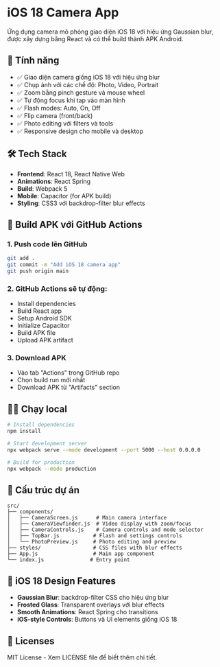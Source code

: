 # iOS 18 Camera App

Ứng dụng camera mô phỏng giao diện iOS 18 với hiệu ứng Gaussian blur, được xây dựng bằng React và có thể build thành APK Android.

## 🚀 Tính năng

- ✅ Giao diện camera giống iOS 18 với hiệu ứng blur
- ✅ Chụp ảnh với các chế độ: Photo, Video, Portrait  
- ✅ Zoom bằng pinch gesture và mouse wheel
- ✅ Tự động focus khi tap vào màn hình
- ✅ Flash modes: Auto, On, Off
- ✅ Flip camera (front/back)
- ✅ Photo editing với filters và tools
- ✅ Responsive design cho mobile và desktop

## 🛠️ Tech Stack

- **Frontend**: React 18, React Native Web
- **Animations**: React Spring  
- **Build**: Webpack 5
- **Mobile**: Capacitor (for APK build)
- **Styling**: CSS3 với backdrop-filter blur effects

## 📱 Build APK với GitHub Actions

### 1. Push code lên GitHub
```bash
git add .
git commit -m "Add iOS 18 camera app"
git push origin main
```

### 2. GitHub Actions sẽ tự động:
- Install dependencies
- Build React app
- Setup Android SDK
- Initialize Capacitor
- Build APK file
- Upload APK artifact

### 3. Download APK
- Vào tab "Actions" trong GitHub repo
- Chọn build run mới nhất
- Download APK từ "Artifacts" section

## 🏃‍♂️ Chạy local

```bash
# Install dependencies  
npm install

# Start development server
npx webpack serve --mode development --port 5000 --host 0.0.0.0

# Build for production
npx webpack --mode production
```

## 📂 Cấu trúc dự án

```
src/
├── components/
│   ├── CameraScreen.js      # Main camera interface
│   ├── CameraViewfinder.js  # Video display with zoom/focus
│   ├── CameraControls.js    # Camera controls and mode selector
│   ├── TopBar.js           # Flash and settings controls
│   └── PhotoPreview.js     # Photo editing and preview
├── styles/                 # CSS files with blur effects
├── App.js                  # Main app component
└── index.js               # Entry point
```

## 🎨 iOS 18 Design Features

- **Gaussian Blur**: backdrop-filter CSS cho hiệu ứng blur
- **Frosted Glass**: Transparent overlays với blur effects
- **Smooth Animations**: React Spring cho transitions
- **iOS-style Controls**: Buttons và UI elements giống iOS 18

## 📄 Licenses

MIT License - Xem LICENSE file để biết thêm chi tiết.